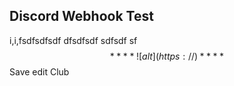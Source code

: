 ## Discord Webhook Test  
i,i,fsdfsdfsdf dfsdfsdf sdfsdf sf $$
****![alt](https://)****
$$Save edit Club